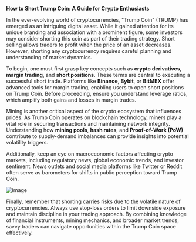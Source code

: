 **How to Short Trump Coin: A Guide for Crypto Enthusiasts**

In the ever-evolving world of cryptocurrencies, "Trump Coin" (TRUMP) has emerged as an intriguing digital asset. While it gained attention for its unique branding and association with a prominent figure, some investors may consider shorting this coin as part of their trading strategy. Short selling allows traders to profit when the price of an asset decreases. However, shorting any cryptocurrency requires careful planning and understanding of market dynamics.

To begin, one must first grasp key concepts such as **crypto derivatives**, **margin trading**, and **short positions**. These terms are central to executing a successful short trade. Platforms like **Binance**, **Bybit**, or **BitMEX** offer advanced tools for margin trading, enabling users to open short positions on Trump Coin. Before proceeding, ensure you understand leverage ratios, which amplify both gains and losses in margin trades.

Mining is another critical aspect of the crypto ecosystem that influences prices. As Trump Coin operates on blockchain technology, miners play a vital role in securing transactions and maintaining network integrity. Understanding how **mining pools**, **hash rates**, and **Proof-of-Work (PoW)** contribute to supply-demand imbalances can provide insights into potential volatility triggers.

Additionally, keep an eye on macroeconomic factors affecting crypto markets, including regulatory news, global economic trends, and investor sentiment. News outlets and social media platforms like Twitter or Reddit often serve as barometers for shifts in public perception toward Trump Coin.

![Image](https://github.com/user-attachments/assets/31692037-0104-4703-abd1-696b6a7dd41b)

Finally, remember that shorting carries risks due to the volatile nature of cryptocurrencies. Always use stop-loss orders to limit downside exposure and maintain discipline in your trading approach. By combining knowledge of financial instruments, mining mechanics, and broader market trends, savvy traders can navigate opportunities within the Trump Coin space effectively.
